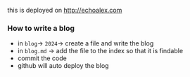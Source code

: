 this is deployed on http://echoalex.com

### How to write a blog
- in `blog`-> `2024`-> create a file and write the blog
- in `blog.md` -> add the file to the index so that it is findable
- commit the code
- github will auto deploy the blog
